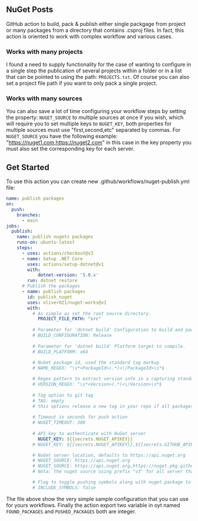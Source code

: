 ## NuGet Posts
GitHub action to build, pack & publish either single packgage from project or many packages
from a directory that contains .csproj files. In fact, this action is oriented to work with
complex workflow and various cases. 

### Works with many projects

I found a need to supply functionality for the case of wanting to configure in a single step the publication of several projects within a folder or in a list that can be pointed to using the path: `PROJECTS.txt`. Of course you can also set a project file path if you want to only pack a single project.

### Works with many sources

You can also save a lot of time configuring your workflow steps by setting the property: `NUGET_SOURCE` to multiple sources at once if you wish, which will require you to set multiple keys to `NUGET_KEY`, both properties for multiple sources must use "first,second,etc" separated by commas. For `NUGET_SOURCE` you have the following example: "https://nuget1.com,https://nuget2.com" in this case in the key property you must also set the corresponding key for each server.

## Get Started

To use this action you can create new .github/workflows/nuget-publish.yml file:

```yml
name: publish packages
on:
  push:
    branches:
      - main
jobs:
  publish:
    name: publish nugets packages
    runs-on: ubuntu-latest
    steps:
      - uses: actions/checkout@v3
      - name: Setup .NET Core  
        uses: actions/setup-dotnet@v1  
        with:  
            dotnet-version: '5.0.x'
        run: dotnet restore 
      # Publish the packages
      - name: publish packages
        id: publish_nuget
        uses: oliver021/nuget-works@v1
        with:
          # As simple as set the root source directory.
            PROJECT_FILE_PATH: "src"
          
          # Parameter for 'dotnet build' Configuration to build and package.
          # BUILD_CONFIGURATION: Release
          
          # Parameter for 'dotnet build' Platform target to compile.
          # BUILD_PLATFORM: x64          
          
          # NuGet package id, used the standard tag markup
          # NAME_REGEX: ^\s*<PackageId>(.*)<\/PackageId>\s*$

          # Regex pattern to extract version info in a capturing standard tag markup
          # VERSION_REGEX: ^\s*<Version>(.*)<\/Version>\s*$
          
          # Tag option to git tag
          # TAG: empty
          # this options release a new tag in your repo if all packages was pushed successfully
          
          # Timeout in seconds for push action
          # NUGET_TIMEOUT: 300
          
          # API key to authenticate with NuGet server
            NUGET_KEY: ${{secrets.NUGET_APIKEY}}
          # NUGET_KEY: ${{secrets.NUGET_APIKEY}},${{secrets.GITHUB_APIKEY}}

          # NuGet server location, defaults to https://api.nuget.org
          # NUGET_SOURCE: https://api.nuget.org
          # NUGET_SOURCE: https://api.nuget.org,https://nuget.pkg.github.com/OWNER
          # Nota: the nuget source using prefix "v3" for all server that are not "github" host

          # Flag to toggle pushing symbols along with nuget package to the server, disabled by default
          # INCLUDE_SYMBOLS: false
```

The file above show the very simple sample configuration that you can use for yours workflows. Finally the action export two variable in oyt named `FOUND_PACKAGES` and `PUSHED_PACKAGES` both are integer.